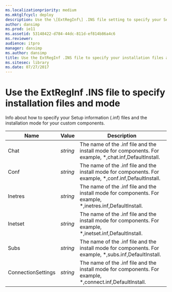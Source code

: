 ```yaml
---
ms.localizationpriority: medium
ms.mktglfcycl: deploy
description: Use the \[ExtRegInf\] .INS file setting to specify your Setup information (.inf) files and the installation mode for your custom components.
author: dansimp
ms.prod: ie11
ms.assetid: 53148422-d784-44dc-811d-ef814b86a4c6
ms.reviewer: 
audience: itpro
manager: dansimp
ms.author: dansimp
title: Use the ExtRegInf .INS file to specify your installation files and mode (Internet Explorer Administration Kit 11 for IT Pros)
ms.sitesec: library
ms.date: 07/27/2017
---
```



# Use the ExtRegInf .INS file to specify installation files and mode
Info about how to specify your Setup information (.inf) files and the installation mode for your custom components.

|Name       |Value    |Description                                                                                                       |
|-----------|---------|------------------------------------------------------------------------------------------------------------------|
|Chat       |*string* |The name of the .inf file and the install mode for components. For example, *,chat.inf,DefaultInstall.            |
|Conf       |*string* |The name of the .inf file and the install mode for components. For example, *,conf.inf,DefaultInstall.            |
|Inetres    |*string* |The name of the .inf file and the install mode for components. For example, *,inetres.inf,DefaultInstall.         |
|Inetset    |*string* |The name of the .inf file and the install mode for components. For example, *,inetset.inf,DefaultInstall.         |
|Subs       |*string* |The name of the .inf file and the install mode for components. For example, *,subs.inf,DefaultInstall.            |
|ConnectionSettings |*string* |The name of the .inf file and the install mode for components. For example, *,connect.inf,DefaultInstall. |

